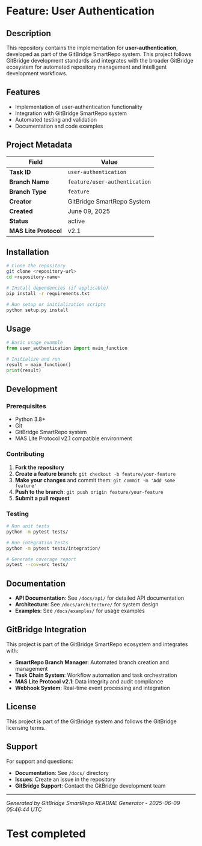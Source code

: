 # Feature: User Authentication

## Description

This repository contains the implementation for **user-authentication**, developed as part of the GitBridge SmartRepo system. This project follows GitBridge development standards and integrates with the broader GitBridge ecosystem for automated repository management and intelligent development workflows.

## Features

- Implementation of user-authentication functionality
- Integration with GitBridge SmartRepo system
- Automated testing and validation
- Documentation and code examples

## Project Metadata

| Field | Value |
|-------|-------|
| **Task ID** | `user-authentication` |
| **Branch Name** | `feature/user-authentication` |
| **Branch Type** | `feature` |
| **Creator** | GitBridge SmartRepo System |
| **Created** | June 09, 2025 |
| **Status** | active |
| **MAS Lite Protocol** | v2.1 |

## Installation

```bash
# Clone the repository
git clone <repository-url>
cd <repository-name>

# Install dependencies (if applicable)
pip install -r requirements.txt

# Run setup or initialization scripts
python setup.py install
```

## Usage

```python
# Basic usage example
from user_authentication import main_function

# Initialize and run
result = main_function()
print(result)
```

## Development

### Prerequisites

- Python 3.8+
- Git
- GitBridge SmartRepo system
- MAS Lite Protocol v2.1 compatible environment

### Contributing

1. **Fork the repository**
2. **Create a feature branch**: `git checkout -b feature/your-feature`
3. **Make your changes** and commit them: `git commit -m 'Add some feature'`
4. **Push to the branch**: `git push origin feature/your-feature`
5. **Submit a pull request**

### Testing

```bash
# Run unit tests
python -m pytest tests/

# Run integration tests
python -m pytest tests/integration/

# Generate coverage report
pytest --cov=src tests/
```

## Documentation

- **API Documentation**: See `/docs/api/` for detailed API documentation
- **Architecture**: See `/docs/architecture/` for system design
- **Examples**: See `/docs/examples/` for usage examples

## GitBridge Integration

This project is part of the GitBridge SmartRepo ecosystem and integrates with:

- **SmartRepo Branch Manager**: Automated branch creation and management
- **Task Chain System**: Workflow automation and task orchestration
- **MAS Lite Protocol v2.1**: Data integrity and audit compliance
- **Webhook System**: Real-time event processing and integration

## License

This project is part of the GitBridge system and follows the GitBridge licensing terms.

## Support

For support and questions:

- **Documentation**: See `/docs/` directory
- **Issues**: Create an issue in the repository
- **GitBridge Support**: Contact the GitBridge development team

---

*Generated by GitBridge SmartRepo README Generator - 2025-06-09 05:46:44 UTC*
# Test completed
